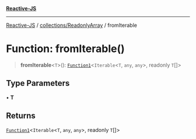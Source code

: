 [**Reactive-JS**](../../../README.md)

***

[Reactive-JS](../../../README.md) / [collections/ReadonlyArray](../README.md) / fromIterable

# Function: fromIterable()

> **fromIterable**\<`T`\>(): [`Function1`](../../../functions/type-aliases/Function1.md)\<`Iterable`\<`T`, `any`, `any`\>, readonly `T`[]\>

## Type Parameters

• **T**

## Returns

[`Function1`](../../../functions/type-aliases/Function1.md)\<`Iterable`\<`T`, `any`, `any`\>, readonly `T`[]\>
